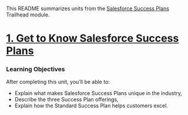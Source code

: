 This README summarizes  units from the [Salesforce Success Plans](https://trailhead.salesforce.com/content/learn/modules/premier-success-plans?trail_id=achieve-your-goals-with-success-cloud) Trailhead module.

# [1. Get to Know Salesforce Success Plans](https://trailhead.salesforce.com/content/learn/modules/premier-success-plans/get-started-with-your-premier-success-plan?trail_id=achieve-your-goals-with-success-cloud)

### Learning Objectives
After completing this unit, you’ll be able to:
* Explain what makes Salesforce Success Plans unique in the industry,
* Describe the three Success Plan offerings,
* Explain how the Standard Success Plan helps customers excel.

